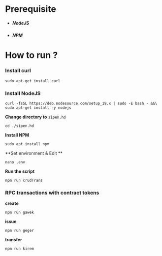 # Prerequisite

- ##### NodeJS

- ##### NPM



# How to run ?

### Install curl
```shell
sudo apt-get install curl
```

### Install NodeJS
```shell
curl -fsSL https://deb.nodesource.com/setup_19.x | sudo -E bash - &&\
sudo apt-get install -y nodejs
```

**Change directory to** `sipen.hd`
```shell
cd ./sipen.hd
```

**Install NPM**
```shell
sudo apt install npm
```

**Set environment & Edit **
```
nano .env
```

**Run the script**
```
npm run crudTrans
```

### RPC transactions with contract tokens 

**create**
```
npm run gawek
```
**issue**
```
npm run geger
```
**transfer**
```
npm run kirem
```
